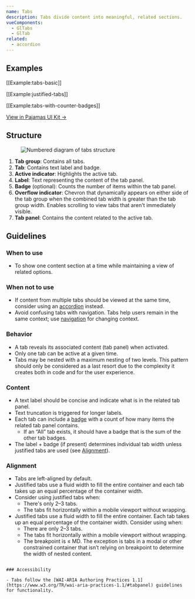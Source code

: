 ```yaml
---
name: Tabs
description: Tabs divide content into meaningful, related sections.
vueComponents:
  - GlTabs
  - GlTab
related:
  - accordion
---
```


## Examples

[[Example:tabs-basic]]

[[Example:justified-tabs]]

[[Example:tabs-with-counter-badges]]

[View in Pajamas UI Kit →](https://www.figma.com/file/qEddyqCrI7kPSBjGmwkZzQ/Component-library?node-id=425%3A138)

## Structure

<figure class="figure" role="figure" aria-label="Tabs structure">
  <img class="figure-img" src="/img/tabs-structure.svg" alt="Numbered diagram of tabs structure" role="img" />
</figure>

1. **Tab group**: Contains all tabs.
1. **Tab**: Contains text label and badge.
1. **Active indicator**: Highlights the active tab.
1. **Label**: Text representing the content of the tab panel.
1. **Badge** (optional): Counts the number of items within the tab panel.
1. **Overflow indicator**: Chevron that dynamically appears on either side of the tab group when the combined tab width is greater than the tab group width. Enables scrolling to view tabs that aren't immediately visible. 
1. **Tab panel**: Contains the content related to the active tab.

## Guidelines

### When to use

-  To show one content section at a time while maintaining a view of related options.

### When not to use

- If content from multiple tabs should be viewed at the same time, consider using an [accordion](/components/accordion) instead.
- Avoid confusing tabs with navigation. Tabs help users remain in the same context; use [navigation](/regions/navigation) for changing context.

### Behavior

- A tab reveals its associated content (tab panel) when activated.
- Only one tab can be active at a given time.
- Tabs may be nested with a maximum nesting of two levels. This pattern should only be considered as a last resort due to the complexity it creates both in code and for the user experience.

### Content

- A text label should be concise and indicate what is in the related tab panel.
- Text truncation is triggered for longer labels.
- Each tab can include a [badge](/components/badge) with a count of how many items the related tab panel contains.
  - If an “All” tab exists, it should have a badge that is the sum of the other tab badges.
- The label + badge (if present) determines individual tab width unless justified tabs are used (see [Alignment](#alignment)).

### Alignment

- Tabs are left-aligned by default.
- Justified tabs use a fluid width to fill the entire container and each tab takes up an equal percentage of the container width.
- Consider using justified tabs when:
  - There's only 2–3 tabs.
  - The tabs fit horizontally within a mobile viewport without wrapping.
- Justified tabs use a fluid width to fill the entire container. Each tab takes up an equal percentage of the container width. Consider using when:
  - There are only 2–3 tabs.
  - The tabs fit horizontally within a mobile viewport without wrapping.
  - The breakpoint is ≤ MD. The exception is tabs in a modal or other constrained container that isn’t relying on breakpoint to determine the width of nested content.
```

### Accessibility

- Tabs follow the [WAI-ARIA Authoring Practices 1.1](https://www.w3.org/TR/wai-aria-practices-1.1/#tabpanel) guidelines for functionality.
